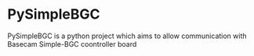 # PySimpleBGC
PySimpleBGC is a python project which aims to allow communication with Basecam Simple-BGC coontroller board
